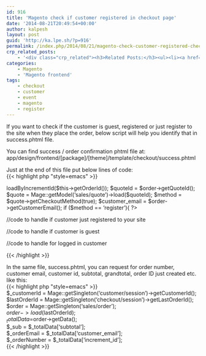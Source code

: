 ```yaml
---
id: 916
title: 'Magento check if customer registered in checkout page'
date: '2014-08-21T20:49:54+00:00'
author: kalpesh
layout: post
guid: 'http://ka.lpe.sh/?p=916'
permalink: /index.php/2014/08/21/magento-check-customer-registered-checkout-page/
crp_related_posts:
    - '<div class="crp_related"><h3>Related Posts:</h3><ul><li><a href="http://ka.lpe.sh/2011/12/31/magento-register-guest-user-to-website-if-email-provided/"     class="crp_title">Magento: Register guest user to website if email provided</a></li><li><a href="http://ka.lpe.sh/2011/12/31/magento-getting-back-shopping-cart-items-after-order-fails/"     class="crp_title">Magento: Getting back shopping cart items after order fails</a></li><li><a href="http://ka.lpe.sh/2013/05/26/magento-disable-guest-checkout-enable-guest-checkout/"     class="crp_title">Magento disable guest checkout / enable guest checkout</a></li><li><a href="http://ka.lpe.sh/2013/07/12/magento-convert-quote-item-to-order-item/"     class="crp_title">Magento convert quote item to order item</a></li><li><a href="http://ka.lpe.sh/2012/07/26/magento-check-if-customer-already-exist-or-not/"     class="crp_title">Magento: Check if customer already exist or not</a></li></ul></div>'
categories:
    - Magento
    - 'Magento frontend'
tags:
    - checkout
    - customer
    - event
    - magento
    - register
---
```


If you want to check if the customer is guest, registered or just register to the site when they place the order, below script will help you identify that in success.phtml file.

You can find success / order confirmation phtml file at:  
app/design/frontend/[package]/[theme]/template/checkout/success.phtml

Just at the end of this file put below lines of code:  
{{< highlight php "style=emacs" >}}  
<?php $order = Mage::getModel('sales/order')->
loadByIncrementId($this->getOrderId());  
$quoteId = $order->getQuoteId();  
$quote = Mage::getModel(‘sales/quote’)->load($quoteId);  
$method = $quote->getCheckoutMethod(true);  
$customer_email = $order->getCustomerEmail();  
if ($method == ‘register’){ ?>  
//code to handle if customer just registered to your site  
<?php } elseif($method == 'guest') {??>
  
//code to handle if customer is guest  
<?php } else { ??>
  
//code to handle for logged in customer  
<?php } ??>
  
{{< /highlight >}}

In the same file, success.phtml, you can request for order number, customer email, customer id, subtotal, grandtotal, order ID just created etc. like this:  
{{< highlight php "style=emacs" >}}  
$_customerId = Mage::getSingleton(‘customer/session’)->getCustomerId();  
$lastOrderId = Mage::getSingleton(‘checkout/session’)->getLastOrderId();  
$order = Mage::getSingleton(‘sales/order’);  
$order->load($lastOrderId);  
$_totalData =$order->getData();  
$_sub = $_totalData[‘subtotal’];  
$_orderEmail = $_totalData[‘customer_email’];  
$_orderNumber = $_totalData[‘increment_id’];  
{{< /highlight >}}